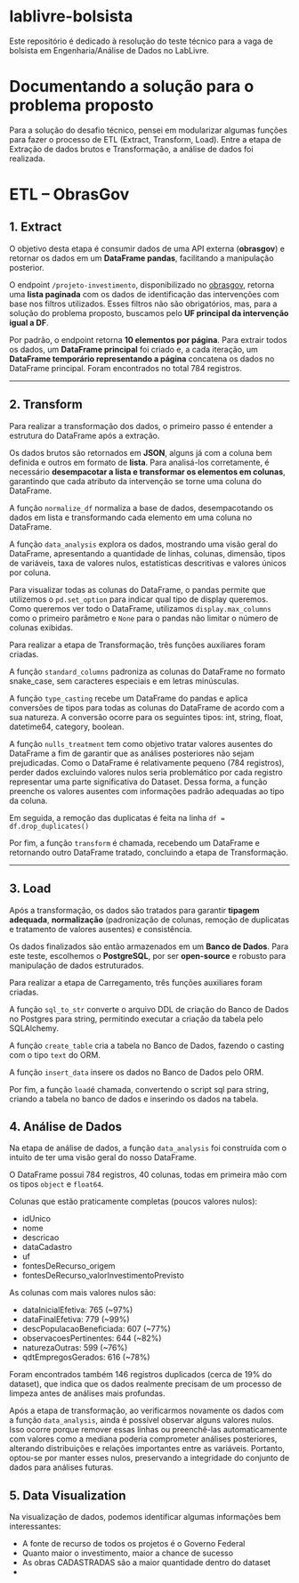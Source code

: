# lablivre-bolsista
Este repositório é dedicado à resolução do teste técnico para a vaga de bolsista em Engenharia/Análise de Dados no LabLivre.

# Documentando a solução para o problema proposto

Para a solução do desafio técnico, pensei em modularizar algumas funções para fazer o processo de ETL (Extract, Transform, Load). Entre a etapa de Extração de dados brutos e Transformação, a análise de dados foi realizada.

# ETL – ObrasGov

## 1. Extract

O objetivo desta etapa é consumir dados de uma API externa (**obrasgov**) e retornar os dados em um **DataFrame pandas**, facilitando a manipulação posterior.

O endpoint `/projeto-investimento`, disponibilizado no [obrasgov](https://api.obrasgov.gestao.gov.br/obrasgov/api/swagger-ui/index.html#/Projeto%20De%20Investimento/buscarPorFiltro), retorna uma **lista paginada** com os dados de identificação das intervenções com base nos filtros utilizados. Esses filtros não são obrigatórios, mas, para a solução do problema proposto, buscamos pelo **UF principal da intervenção igual a DF**.

Por padrão, o endpoint retorna **10 elementos por página**. Para extrair todos os dados, um **DataFrame principal**  foi criado e, a cada iteração, um **DataFrame temporário representando a página** concatena os dados no DataFrame principal. Foram encontrados no total 784 registros.

---

## 2. Transform

Para realizar a transformação dos dados, o primeiro passo é entender a estrutura do DataFrame após a extração.

Os dados brutos são retornados em **JSON**, alguns já com a coluna bem definida e outros em formato de **lista**. Para analisá-los corretamente, é necessário **desempacotar a lista e transformar os elementos em colunas**, garantindo que cada atributo da intervenção se torne uma coluna do DataFrame.

A função `normalize_df` normaliza a base de dados, desempacotando os dados em lista e transformando cada elemento em uma coluna no DataFrame.

A função `data_analysis` explora os dados, mostrando uma visão geral do DataFrame, apresentando a quantidade de linhas, colunas, dimensão, tipos de variáveis, taxa de valores nulos, estatísticas descritivas e valores únicos por coluna.

Para visualizar todas as colunas do DataFrame, o pandas permite que utilizemos o `pd.set_option` para indicar qual tipo de display queremos. Como queremos ver todo o DataFrame, utilizamos `display.max_columns` como o primeiro parâmetro e `None` para o pandas não limitar o número de colunas exibidas.

Para realizar a etapa de Transformação, três funções auxiliares foram criadas. 

A função `standard_columns` padroniza as colunas do DataFrame no formato snake_case, sem caracteres especiais e em letras minúsculas.

A função `type_casting` recebe um DataFrame do pandas e aplica conversões de tipos para todas as colunas do DataFrame de acordo com a sua natureza. A conversão ocorre para os seguintes tipos: int, string, float, datetime64, category, boolean.

A função `nulls_treatment` tem como objetivo tratar valores ausentes do DataFrame a fim de garantir que as análises posteriores não sejam prejudicadas. Como o DataFrame é relativamente pequeno (784 registros), perder dados excluindo valores nulos seria problemático por cada registro representar uma parte significativa do Dataset. Dessa forma, a função preenche os valores ausentes com informações padrão adequadas ao tipo da coluna.

Em seguida, a remoção das duplicatas é feita na linha `df = df.drop_duplicates()`

Por fim, a função `transform` é chamada, recebendo um DataFrame e retornando outro DataFrame tratado, concluindo a etapa de Transformação.

---

## 3. Load

Após a transformação, os dados são tratados para garantir **tipagem adequada**, **normalização** (padronização de colunas, remoção de duplicatas e tratamento de valores ausentes) e consistência.

Os dados finalizados são então armazenados em um **Banco de Dados**. Para este teste, escolhemos o **PostgreSQL**, por ser **open-source** e robusto para manipulação de dados estruturados.

Para realizar a etapa de Carregamento, três funções auxiliares foram criadas. 

A função `sql_to_str` converte o arquivo DDL de criação do Banco de Dados no Postgres para string, permitindo executar a criação da tabela pelo SQLAlchemy. 

A função `create_table` cria a tabela no Banco de Dados, fazendo o casting com o tipo `text` do ORM.

A função `insert_data` insere os dados no Banco de Dados pelo ORM. 

Por fim, a função `load`é chamada, convertendo o script sql para string, criando a tabela no banco de dados e inserindo os dados na tabela.

## 4.  Análise de Dados

Na etapa de análise de dados, a função `data_analysis` foi construída com o intuito de ter uma visão geral do nosso DataFrame. 

O DataFrame possui 784 registros, 40 colunas, todas em primeira mão com os tipos `object` e `float64`.

Colunas que estão praticamente completas (poucos valores nulos):
-   idUnico
-   nome
-   descricao
-   dataCadastro
-   uf
-   fontesDeRecurso_origem
-   fontesDeRecurso_valorInvestimentoPrevisto

As colunas com mais valores nulos são:
-   dataInicialEfetiva: 765 (~97%)
-   dataFinalEfetiva: 779 (~99%)
-   descPopulacaoBeneficiada: 607 (~77%)
-   observacoesPertinentes: 644 (~82%)
-   naturezaOutras: 599 (~76%)
-   qdtEmpregosGerados: 616 (~78%) 

Foram encontrados também 146 registros duplicados (cerca de 19% do dataset), que indica que os dados realmente precisam de um processo de limpeza antes de análises mais profundas.

Após a etapa de transformação, ao verificarmos novamente os dados com a função `data_analysis`, ainda é possível observar alguns valores nulos. Isso ocorre porque remover essas linhas ou preenchê-las automaticamente com valores como a mediana poderia comprometer análises posteriores, alterando distribuições e relações importantes entre as variáveis. Portanto, optou-se por manter esses nulos, preservando a integridade do conjunto de dados para análises futuras.

## 5.   Data Visualization

Na visualização de dados, podemos identificar algumas informações bem interessantes:

-   A fonte de recurso de todos os projetos é o Governo Federal 
-   Quanto maior o investimento, maior a chance de sucesso
-   As obras CADASTRADAS são a maior quantidade dentro do dataset
-   